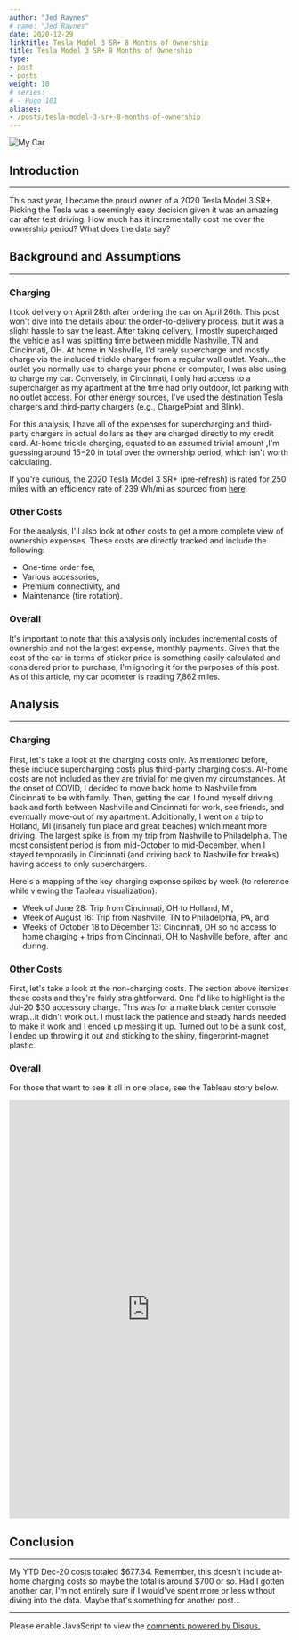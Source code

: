 ```yaml
---
author: "Jed Raynes"
# name: "Jed Raynes"
date: 2020-12-29
linktitle: Tesla Model 3 SR+ 8 Months of Ownership
title: Tesla Model 3 SR+ 8 Months of Ownership
type:
- post 
- posts
weight: 10
# series:
# - Hugo 101
aliases:
- /posts/tesla-model-3-sr+-8-months-of-ownership
---
```


![My Car](/images/tesla.JPG)

## Introduction

---

This past year, I became the proud owner of a 2020 Tesla Model 3 SR+. Picking the Tesla was a seemingly easy decision given it was an amazing car after test driving. How much has it incrementally cost me over the ownership period? What does the data say?

## Background and Assumptions

---

### Charging

I took delivery on April 28th after ordering the car on April 26th. This post won't dive into the details about the order-to-delivery process, but it was a slight hassle to say the least. After taking delivery, I mostly supercharged the vehicle as I was splitting time between middle Nashville, TN and Cincinnati, OH. At home in Nashville, I'd rarely supercharge and mostly charge via the included trickle charger from a regular wall outlet. Yeah...the outlet you normally use to charge your phone or computer, I was also using to charge my car. Conversely, in Cincinnati, I only had access to a supercharger as my apartment at the time had only outdoor, lot parking with no outlet access. For other energy sources, I've used the destination Tesla chargers and third-party chargers (e.g., ChargePoint and Blink).

For this analysis, I have all of the expenses for supercharging and third-party chargers in actual dollars as they are charged directly to my credit card. At-home trickle charging, equated to an assumed trivial amount ,I'm guessing around $15-$20 in total over the ownership period, which isn't worth calculating.

If you're curious, the 2020 Tesla Model 3 SR+ (pre-refresh) is rated for 250 miles with an efficiency rate of 239 Wh/mi as sourced from [here](https://insideevs.com/news/381209/2020-tesla-model-3-sr-most-efficient/).

### Other Costs

For the analysis, I'll also look at other costs to get a more complete view of ownership expenses. These costs are directly tracked and include the following:

- One-time order fee,
- Various accessories,
- Premium connectivity, and
- Maintenance (tire rotation).

### Overall

It's important to note that this analysis only includes incremental costs of ownership and not the largest expense, monthly payments. Given that the cost of the car in terms of sticker price is something easily calculated and considered prior to purchase, I'm ignoring it for the purposes of this post. As of this article, my car odometer is reading 7,862 miles.

## Analysis

---

### Charging

First, let's take a look at the charging costs only. As mentioned before, these include supercharging costs plus third-party charging costs. At-home costs are not included as they are trivial for me given my circumstances. At the onset of COVID, I decided to move back home to Nashville from Cincinnati to be with family. Then, getting the car, I found myself driving back and forth between Nashville and Cincinnati for work, see friends, and eventually move-out of my apartment. Additionally, I went on a trip to Holland, MI (insanely fun place and great beaches) which meant more driving. The largest spike is from my trip from Nashville to Philadelphia. The most consistent period is from mid-October to mid-December, when I stayed temporarily in Cincinnati (and driving back to Nashville for breaks) having access to only superchargers.

Here's a mapping of the key charging expense spikes by week (to reference while viewing the Tableau visualization):

- Week of June 28: Trip from Cincinnati, OH to Holland, MI,
- Week of August 16: Trip from Nashville, TN to Philadelphia, PA, and
- Weeks of October 18 to December 13: Cincinnati, OH so no access to home charging + trips from Cincinnati, OH to Nashville before, after, and during.

### Other Costs

First, let's take a look at the non-charging costs. The section above itemizes these costs and they're fairly straightforward. One I'd like to highlight is the Jul-20 $30 accessory charge. This was for a matte black center console wrap...it didn't work out. I must lack the patience and steady hands needed to make it work and I ended up messing it up. Turned out to be a sunk cost, I ended up throwing it out and sticking to the shiny, fingerprint-magnet plastic.

### Overall

For those that want to see it all in one place, see the Tableau story below.

<iframe src="https://public.tableau.com/views/TeslaModel3SR8MonthsofOwnership/Story1?:showVizHome=no&:embed=true" height="750" width="100%" allowfullscreen="allowfullscreen" frameborder="0" scrolling+"0"></iframe>

## Conclusion

---

My YTD Dec-20 costs totaled $677.34. Remember, this doesn't include at-home charging costs so maybe the total is around $700 or so. Had I gotten another car, I'm not entirely sure if I would've spent more or less without diving into the data. Maybe that's something for another post...

---

<div id="disqus_thread"></div>
<script>
    /**
    *  RECOMMENDED CONFIGURATION VARIABLES: EDIT AND UNCOMMENT THE SECTION BELOW TO INSERT DYNAMIC VALUES FROM YOUR PLATFORM OR CMS.
    *  LEARN WHY DEFINING THESE VARIABLES IS IMPORTANT: https://disqus.com/admin/universalcode/#configuration-variables    */
    /*
    var disqus_config = function () {
    this.page.url = PAGE_URL;  // Replace PAGE_URL with your page's canonical URL variable
    this.page.identifier = PAGE_IDENTIFIER; // Replace PAGE_IDENTIFIER with your page's unique identifier variable
    };
    */
    (function() { // DON'T EDIT BELOW THIS LINE
    var d = document, s = d.createElement('script');
    s.src = 'https://jedraynes.disqus.com/embed.js';
    s.setAttribute('data-timestamp', +new Date());
    (d.head || d.body).appendChild(s);
    })();
</script>
<noscript>Please enable JavaScript to view the <a href="https://disqus.com/?ref_noscript">comments powered by Disqus.</a></noscript>